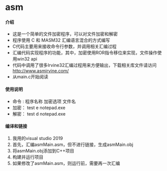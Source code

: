 # asm

#### 介绍


- 这是一个简单的文件加密程序，可以对文件加密和解密
- 程序使用 C 和 MASM32 汇编语言混合的方式编写
- C代码主要用来接收命令行参数，并调用相关汇编过程
- 汇编代码实现程序的功能，其中，加密使用ROR指令移位来实现，文件操作使用win32 api
- 代码中调用了很多Irvine32汇编过程用来方便输出，下载相关库文件请访问 http://www.asmirvine.com/
- 从main.c开始阅读




#### 使用说明


- 命令 : 程序名称  加密选项  文件名   
- 加密： test   e   notepad.exe
- 解密： test   d   notepad.exe


#### 编译和链接


1. 我用的visual studio 2019 
1. 首先，汇编asmMain.asm，但不进行链接，生成asmMain.obj
1. 将asmMain.obj添加到C++项目
1. 构建并运行项目
1. 如果修改了asmMain.asm，则运行前，需要再一次汇编



